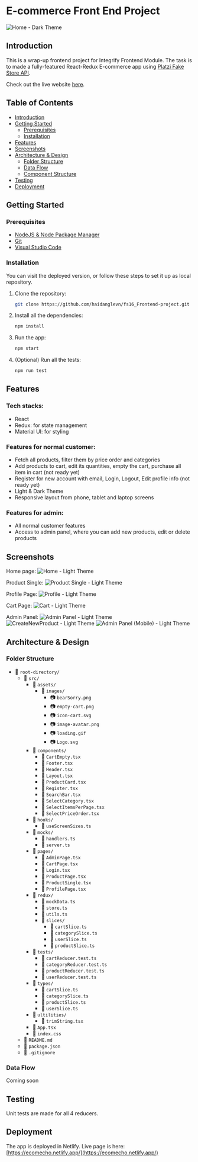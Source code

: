 # E-commerce Front End Project
![Home - Dark Theme](https://github.com/haidanglevn/fs16_6-frontend-project/assets/24937536/b12afe5d-bce7-478b-8193-3a24ba7baa6b)

## Introduction

This is a wrap-up frontend project for Integrify Frontend Module. The task is to made a fully-featured React-Redux E-commerce app using [Platzi Fake Store API](https://fakeapi.platzi.com/).

Check out the live website [here](https://ecomecho.netlify.app/).

## Table of Contents

- [Introduction](#introduction)
- [Getting Started](#getting-started)
  - [Prerequisites](#prerequisites)
  - [Installation](#installation)
- [Features](#features)
- [Screenshots](#screenshots)
- [Architecture & Design](#architecture--design)
  - [Folder Structure](#folder-structure)
  - [Data Flow](#data-flow)
  - [Component Structure](#component-structure)
- [Testing](#testing)
- [Deployment](#deployment)

## Getting Started

### Prerequisites

- [NodeJS & Node Package Manager](https://nodejs.dev/en/download/)
- [Git](https://git-scm.com/)
- [Visual Studio Code](https://code.visualstudio.com/)

### Installation

You can visit the deployed version, or follow these steps to set it up as local repository.

1. Clone the repository:
   ```bash
   git clone https://github.com/haidanglevn/fs16_Frontend-project.git
   ```
2. Install all the dependencies:
   ```bash
   npm install
   ```
3. Run the app:
   ```bash
   npm start
   ```
4. (Optional) Run all the tests:
   ```bash
   npm run test
   ```

## Features

### Tech stacks:

- React
- Redux: for state management
- Material UI: for styling

### Features for normal customer:

- Fetch all products, filter them by price order and categories
- Add products to cart, edit its quantities, empty the cart, purchase all item in cart (not ready yet)
- Register for new account with email, Login, Logout, Edit profile info (not ready yet)
- Light & Dark Theme
- Responsive layout from phone, tablet and laptop screens

### Features for admin:

- All normal customer features
- Access to admin panel, where you can add new products, edit or delete products

## Screenshots
Home page: 
![Home - Light Theme](https://github.com/haidanglevn/fs16_6-frontend-project/assets/24937536/78916058-53ee-4533-9312-7a513b5b4a14)

Product Single: 
![Product Single - Light Theme](https://github.com/haidanglevn/fs16_6-frontend-project/assets/24937536/61b3848f-aae3-432e-a071-fce4fc3aabf3)

Profile Page:
![Profile - Light Theme](https://github.com/haidanglevn/fs16_6-frontend-project/assets/24937536/f271b2be-d307-4b57-b8ea-2dd4cef771a3)

Cart Page:
![Cart - Light Theme](https://github.com/haidanglevn/fs16_6-frontend-project/assets/24937536/7a08adfb-6dce-4cb5-bf47-a949e3550d5b)

Admin Panel: 
![Admin Panel - Light Theme](https://github.com/haidanglevn/fs16_6-frontend-project/assets/24937536/d8d76c2f-2666-499a-8e7f-20fea6781a86)
![CreateNewProduct - Light Theme](https://github.com/haidanglevn/fs16_6-frontend-project/assets/24937536/e87624f1-5f14-4b5e-8570-284a74783a8a)
![Admin Panel (Mobile) - Light Theme](https://github.com/haidanglevn/fs16_6-frontend-project/assets/24937536/0ffed0a5-8012-41e7-b88a-b11f13f2a0bb)


## Architecture & Design

### Folder Structure

- 📂 `root-directory/`
  - 📂 `src/`
    - 📂 `assets/`
      - 📂 `images/`
        - 📷 `bearSorry.png`
        - 📷 `empty-cart.png`
        - 📷 `icon-cart.svg`
        - 📷 `image-avatar.png`
        - 📷 `loading.gif`
        - 📷 `Logo.svg`
    - 📂 `components/`
      - 📄 `CartEmpty.tsx`
      - 📄 `Footer.tsx`
      - 📄 `Header.tsx`
      - 📄 `Layout.tsx`
      - 📄 `ProductCard.tsx`
      - 📄 `Register.tsx`
      - 📄 `SearchBar.tsx`
      - 📄 `SelectCategory.tsx`
      - 📄 `SelectItemsPerPage.tsx`
      - 📄 `SelectPriceOrder.tsx`
    - 📂 `hooks/`
      - 📄 `useScreenSizes.ts`
    - 📂 `mocks/`
      - 📄 `handlers.ts`
      - 📄 `server.ts`
    - 📂 `pages/`
      - 📄 `AdminPage.tsx`
      - 📄 `CartPage.tsx`
      - 📄 `Login.tsx`
      - 📄 `ProductPage.tsx`
      - 📄 `ProductSingle.tsx`
      - 📄 `ProfilePage.tsx`
    - 📂 `redux/`
      - 📄 `mockData.ts`
      - 📄 `store.ts`
      - 📄 `utils.ts`
      - 📂 `slices/`
        - 📄 `cartSlice.ts`
        - 📄 `categorySlice.ts`
        - 📄 `userSlice.ts`
        - 📄 `productSlice.ts`
    - 📂 `tests/`
      - 📄 `cartReducer.test.ts`
      - 📄 `categoryReducer.test.ts`
      - 📄 `productReducer.test.ts`
      - 📄 `userReducer.test.ts`
    - 📂 `types/`
      - 📄 `cartSlice.ts`
      - 📄 `categorySlice.ts`
      - 📄 `productSlice.ts`
      - 📄 `userSlice.ts`
    - 📂 `ultilities/`
      - 📄 `trimString.tsx`
    - 📄 `App.tsx`
    - 📄 `index.css`
  - 📄 `README.md`
  - 📄 `package.json`
  - 📄 `.gitignore`

### Data Flow
Coming soon

## Testing

Unit tests are made for all 4 reducers.

## Deployment

The app is deployed in Netlify. Live page is here: [https://ecomecho.netlify.app/](https://ecomecho.netlify.app/)
